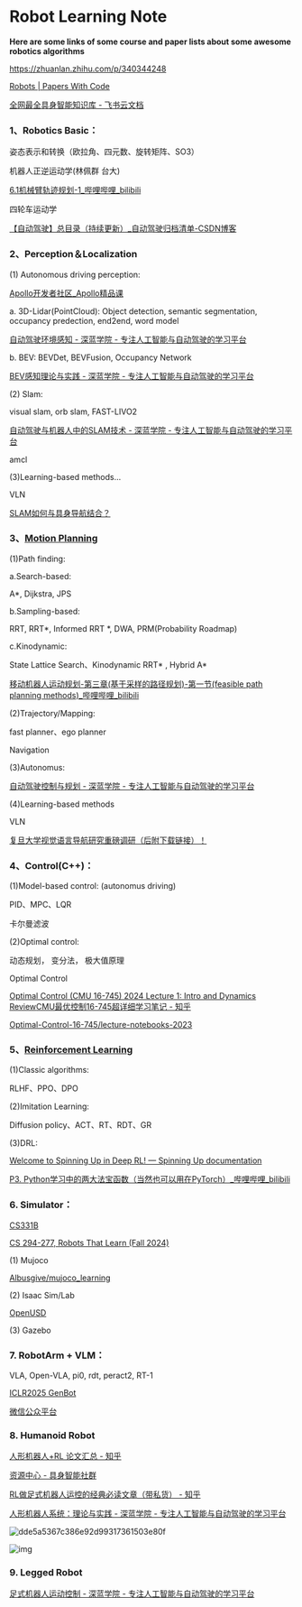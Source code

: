 # Robot Learning Note

**Here are some links of  some course and paper lists about some awesome robotics algorithms**

https://zhuanlan.zhihu.com/p/340344248

[Robots | Papers With Code](https://paperswithcode.com/area/robots)

 [‬⁠‬‬‌‍‌‍‬‌‍⁠⁠‬﻿‍⁠‬⁠全网最全具身智能知识库 - 飞书云文档](https://yv6uc1awtjc.feishu.cn/wiki/WPTzw9ON0ivIVrkLjVocNZh8nLf)




### 1、Robotics Basic：

姿态表示和转换（欧拉角、四元数、旋转矩阵、SO3）

机器人正逆运动学(林佩群 台大)

[6.1机械臂轨迹规划-1_哔哩哔哩_bilibili](https://www.bilibili.com/video/BV1oa4y1v7TY?spm_id_from=333.788.player.switch&vd_source=41ecf2720f0aef9d6e7aadbcb46c655f&p=6)

四轮车运动学



[【自动驾驶】总目录（持续更新）_自动驾驶归档清单-CSDN博客](https://blog.csdn.net/weixin_42301220/article/details/124832403)




### 2、Perception＆Localization

(1) Autonomous driving perception: 

[Apollo开发者社区_Apollo精品课](https://apollo.baidu.com/community/online-course)

a. 3D-Lidar(PointCloud): Object detection, semantic segmentation, occupancy predection, end2end, word model

[自动驾驶环境感知 - 深蓝学院 - 专注人工智能与自动驾驶的学习平台](https://www.shenlanxueyuan.com/course/622)

b. BEV:  BEVDet, BEVFusion, Occupancy Network

[BEV感知理论与实践 - 深蓝学院 - 专注人工智能与自动驾驶的学习平台](https://www.shenlanxueyuan.com/course/752)



(2) Slam:

visual slam, orb slam, FAST-LIVO2

[自动驾驶与机器人中的SLAM技术 - 深蓝学院 - 专注人工智能与自动驾驶的学习平台](https://www.shenlanxueyuan.com/course/650?source=1)

amcl





(3)Learning-based methods...

VLN

[SLAM如何与具身导航结合？](https://mp.weixin.qq.com/s/HUbGJU8-EWjV8-8LiblNeA)




### 3、[Motion Planning](Motion%20Planning.md)

(1)Path finding:

a.Search-based: 

A*, Dijkstra, JPS

b.Sampling-based: 

RRT, RRT*, Informed RRT *, DWA, PRM(Probability Roadmap)

c.Kinodynamic: 

State Lattice Search、Kinodynamic RRT* , Hybrid A*

[移动机器人运动规划-第三章(基于采样的路径规划)-第一节(feasible path planning methods)_哔哩哔哩_bilibili](https://www.bilibili.com/video/BV1ZHPueWE4U?spm_id_from=333.788.player.switch&vd_source=41ecf2720f0aef9d6e7aadbcb46c655f)



(2)Trajectory/Mapping:

fast planner、ego planner

Navigation



(3)Autonomus:

[自动驾驶控制与规划 - 深蓝学院 - 专注人工智能与自动驾驶的学习平台](https://www.shenlanxueyuan.com/course/479?source=1)





(4)Learning-based methods

VLN

[复旦大学视觉语言导航研究重磅调研（后附下载链接）！](https://mp.weixin.qq.com/s/PgsLQ_GKdyN9-D2_zVx0rg)






### 4、Control(C++)：

(1)Model-based control: (autonomus driving)

PID、MPC、LQR

卡尔曼滤波



(2)Optimal control: 

动态规划， 变分法， 极大值原理

Optimal Control 

[Optimal Control (CMU 16-745) 2024 Lecture 1: Intro and Dynamics Review](https://www.youtube.com/watch?v=Kj88Nory8ec&list=PLZnJoM76RM6Jv4f7E7RnzW4rijTUTPI4u)[CMU最优控制16-745超详细学习笔记 - 知乎](https://zhuanlan.zhihu.com/p/629131647)

[Optimal-Control-16-745/lecture-notebooks-2023](https://github.com/Optimal-Control-16-745/lecture-notebooks-2023)




### 5、[Reinforcement Learning](Reinforcement%20Learning.md)

(1)Classic algorithms: 

RLHF、PPO、DPO



(2)Imitation Learning: 

Diffusion policy、ACT、RT、RDT、GR



(3)DRL:

[Welcome to Spinning Up in Deep RL! — Spinning Up documentation](https://spinningup.openai.com/en/latest/)



[P3. Python学习中的两大法宝函数（当然也可以用在PyTorch）_哔哩哔哩_bilibili](https://www.bilibili.com/video/BV1hE411t7RN/?spm_id_from=333.788.videopod.episodes&vd_source=41ecf2720f0aef9d6e7aadbcb46c655f&p=4)

### 6. Simulator：

[CS331B](https://web.stanford.edu/class/cs331b/)

[CS 294-277, Robots That Learn (Fall 2024)](https://robots-that-learn.github.io/)

(1) Mujoco

[Albusgive/mujoco_learning](https://github.com/Albusgive/mujoco_learning)

(2) Isaac Sim/Lab

[OpenUSD](https://www.nvidia.com/en-us/learn/learning-path/openusd/)

(3) Gazebo




### 7. RobotArm + VLM：

VLA, Open-VLA, pi0, rdt, peract2, RT-1

[ICLR2025 GenBot](https://genbot-workshop.github.io/)

[微信公众平台](https://mp.weixin.qq.com/s?__biz=MzkyMTc1NTI3Ng==&mid=2247488481&idx=1&sn=32e7f13c00e77cd1554d2ae5747cb742&chksm=c0286604c5bc2a20aef8a26456fb5b6782e76a83f4ce3212cebbd2aae2d8a4134913039abaee&mpshare=1&scene=1&srcid=0605Blxapj7bmQuEbZueHzeS&sharer_shareinfo=ea47b0041967cbe6790c5f9a974751d1&sharer_shareinfo_first=ea47b0041967cbe6790c5f9a974751d1#rd)



### 8. Humanoid Robot

[人形机器人+RL 论文汇总 - 知乎](https://zhuanlan.zhihu.com/p/674122347)

[资源中心 - 具身智能社群](https://www.unifolm.com/#/resource)

[RL做足式机器人运控的经典必读文章（带私货） - 知乎](https://zhuanlan.zhihu.com/p/29806809248)

[人形机器人系统：理论与实践 - 深蓝学院 - 专注人工智能与自动驾驶的学习平台](https://www.shenlanxueyuan.com/course/773?source=1)

![dde5a5367c386e92d99317361503e80f](./README.assets/dde5a5367c386e92d99317361503e80f.jpg)

![img](./README.assets/640.jpeg)





### 9. Legged Robot

[足式机器人运动控制 - 深蓝学院 - 专注人工智能与自动驾驶的学习平台](https://www.shenlanxueyuan.com/course/770)
